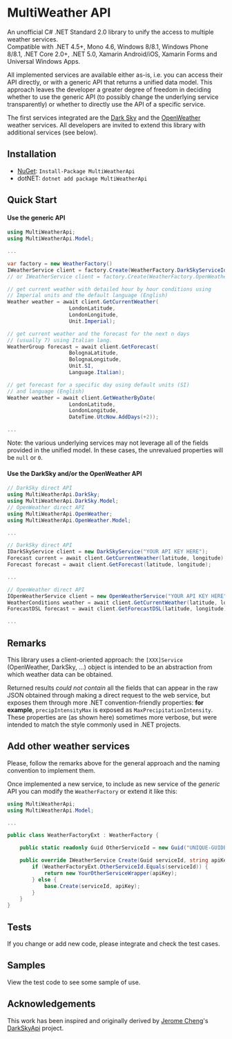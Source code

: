 # MultiWeather API

An unofficial C# .NET Standard 2.0 library to unify the access to multiple weather services.  
Compatible with .NET 4.5+, Mono 4.6, Windows 8/8.1, Windows Phone 8/8.1, .NET Core 2.0+, .NET 5.0,
Xamarin Android/iOS, Xamarin Forms and Universal Windows Apps.

All implemented services are available either as-is, i.e. you can access their API directly,
or with a generic API that returns a unified data model.
This approach leaves the developer a greater degree of freedom in deciding whether to use
the generic API (to possibly change the underlying service transparently) or whether to directly
use the API of a specific service.

The first services integrated are the [Dark Sky](https://darksky.net/dev) and
the [OpenWeather](https://openweathermap.org/api) weather services.
All developers are invited to extend this library with additional services (see below).


## Installation

* [NuGet](https://www.nuget.org/packages/MultiWeatherApi/): `Install-Package MultiWeatherApi`
* dotNET: `dotnet add package MultiWeatherApi`


## Quick Start

#### Use the generic API

```c#
using MultiWeatherApi;
using MultiWeatherApi.Model;

...

var factory = new WeatherFactory()
IWeatherService client = factory.Create(WeatherFactory.DarkSkyServiceId, "YOUR API KEY HERE");
// or IWeatherService client = factory.Create(WeatherFactory.OpenWeatherServiceId, "YOUR API KEY HERE");

// get current weather with detailed hour by hour conditions using
// Imperial units and the default language (English)
Weather weather = await client.GetCurrentWeather(
                    LondonLatitude, 
                    LondonLongitude, 
                    Unit.Imperial);

// get current weather and the forecast for the next n days
// (usually 7) using Italian lang.
WeatherGroup forecast = await client.GetForecast(
                    BolognaLatitude,
                    BolognaLongitude,
                    Unit.SI, 
                    Language.Italian);

// get forecast for a specific day using default units (SI) 
// and language (English)
Weather weather = await client.GetWeatherByDate(
                    LondonLatitude, 
                    LondonLongitude, 
                    DateTime.UtcNow.AddDays(+2));

...
```
    
Note: the various underlying services may not leverage all of the fields provided in the unified model.
In these cases, the unrevalued properties will be `null` or `0`.


#### Use the DarkSky and/or the OpenWeather API

```c#
// DarkSky direct API
using MultiWeatherApi.DarkSky;
using MultiWeatherApi.DarkSky.Model;
// OpenWeather direct API
using MultiWeatherApi.OpenWeather;
using MultiWeatherApi.OpenWeather.Model;

...

// DarkSky direct API
IDarkSkyService client = new DarkSkyService("YOUR API KEY HERE");
Forecast current = await client.GetCurrentWeather(latitude, longitude);
Forecast forecast = await client.GetForecast(latitude, longitude);

...

// OpenWeather direct API
IOpenWeatherService client = new OpenWeatherService("YOUR API KEY HERE");
WeatherConditions weather = await client.GetCurrentWeather(latitude, longitude);
ForecastDSL forecast = await client.GetForecastDSL(latitude, longitude);

...
```

## Remarks

This library uses a client-oriented approach: the `[XXX]Service` (OpenWeather, DarkSky, ...)
 object is intended to be an abstraction from which weather data can be obtained.

Returned results *could not contain* all the fields that can appear in the raw JSON obtained
through making a direct request to the web service, but exposes them through more 
.NET convention-friendly properties: **for example**, `precipIntensityMax` is exposed as
`MaxPrecipitationIntensity`.  
These properties are (as shown here) sometimes more verbose, but were intended to match
the style commonly used in .NET projects.

## Add other weather services
Please, follow the remarks above for the general approach and the naming convention to
implement them.

Once implemented a new service, to include as new service of the *generic* API you can
modify the `WeatherFactory` or extend it like this:

```c#
using MultiWeatherApi;
using MultiWeatherApi.Model;

...

public class WeatherFactoryExt : WeatherFactory {

    public static readonly Guid OtherServiceId = new Guid("UNIQUE-GUIDE-HERE");

    public override IWeatherService Create(Guid serviceId, string apiKey) {
        if (WeatherFactoryExt.OtherServiceId.Equals(serviceId)) {
            return new YourOtherServiceWrapper(apiKey);
        } else {
            base.Create(serviceId, apiKey);
        }
    }
}
```


## Tests
If you change or add new code, please integrate and check the test cases.


## Samples
View the test code to see some sample of use.


## Acknowledgements
This work has been inspired and originally derived by [Jerome Cheng](https://github.com/jcheng31)'s
[DarkSkyApi](https://github.com/jcheng31/DarkSkyApi) project.  
